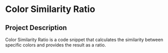 # Color Similarity Ratio

## Project Description
Color Similarity Ratio is a code snippet that calculates the similarity between specific colors and provides the result as a ratio.
